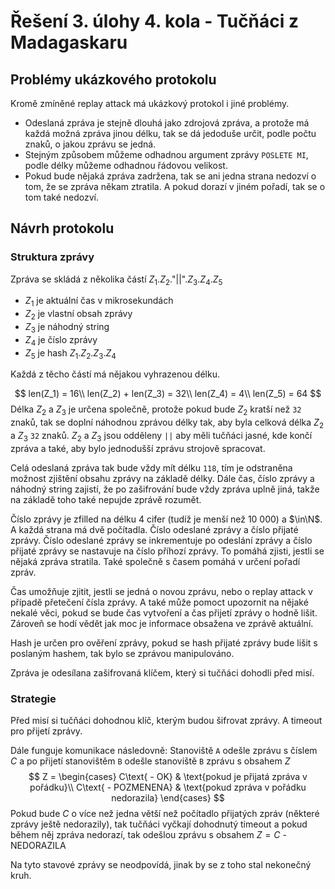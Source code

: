 # Řešení 3. úlohy 4. kola - Tučňáci z Madagaskaru

## Problémy ukázkového protokolu
Kromě zmíněné replay attack má ukázkový protokol i jiné problémy.
* Odeslaná zpráva je stejně dlouhá jako zdrojová zpráva, a protože má každá možná zpráva jinou délku, tak se dá jedoduše určit, podle počtu znaků, o jakou zprávu se jedná.
* Stejným způsobem můžeme odhadnou argument zprávy `POSLETE MI`, podle délky můžeme odhadnou řádovou velikost.
* Pokud bude nějaká zpráva zadržena, tak se ani jedna strana nedozví o tom, že se zpráva někam ztratila. A pokud dorazí v jiném pořadí, tak se o tom také nedozví.

## Návrh protokolu
### Struktura zprávy
Zpráva se skládá z několika částí $Z_1.Z_2.$"||"$.Z_3.Z_4.Z_5$

* $Z_1$ je aktuální čas v mikrosekundách
* $Z_2$ je vlastní obsah zprávy
* $Z_3$ je náhodný string
* $Z_4$ je číslo zprávy
* $Z_5$ je hash $Z_1.Z_2.Z_3.Z_4$

Každá z těcho částí má nějakou vyhrazenou délku.

$$
len(Z_1) = 16\\
len(Z_2) + len(Z_3) = 32\\
len(Z_4) = 4\\
len(Z_5) = 64
$$
Délka $Z_2$ a $Z_3$ je určena společně, protože pokud bude $Z_2$ kratší než `32` znaků, tak se doplní náhodnou zprávou délky tak, aby byla celková délka $Z_2$ a $Z_3$ `32` znaků. $Z_2$ a $Z_3$ jsou odděleny `||` aby měli tučňáci jasné, kde končí zpráva a také, aby bylo jednodušší zprávu strojově spracovat.

Celá odeslaná zpráva tak bude vždy mít délku `118`, tím je odstraněna možnost zjištění obsahu zprávy na základě délky.
Dále čas, číslo zprávy a náhodný string zajistí, že po zašifrování bude vždy zpráva uplně jiná, takže na základě toho také nepujde zprávě rozumět.

Číslo zprávy je zfilled na délku 4 cifer (tudíž je menší než 10 000) a $\in\N$. A každá strana má dvě počítadla.
Číslo odeslané zprávy a číslo přijaté zprávy. Číslo odeslané zprávy se inkrementuje po odeslání zprávy a číslo přijaté zprávy se nastavuje na číslo příhozí zprávy. To pomáhá zjisti, jestli se nějaká zpráva stratila. Také společně s časem pomáhá v určení pořadí zpráv.

Čas umožňuje zjitit, jestli se jedná o novou zprávu, nebo o replay attack v případě přetečení čísla zprávy. A také může pomoct upozornit na nějaké nekalé věci, pokud se bude čas vytvoření a čas přijetí zprávy o hodně lišit. Zároveň se hodí vědět jak moc je informace obsažena ve zprávě aktuální.

Hash je určen pro ověření zprávy, pokud se hash přijaté zprávy bude lišit s poslaným hashem, tak bylo se zprávou manipulováno.

Zpráva je odesílana zašifrovaná klíčem, který si tučňáci dohodli před misí.

### Strategie
Před misí si tučňáci dohodnou klíč, kterým budou šifrovat zprávy. A timeout pro přijetí zprávy.

Dále funguje komunikace následovně:
Stanoviště `A` odešle zprávu s číslem $C$ a po přijetí stanovištěm `B` odešle stanoviště `B` zprávu s obsahem $Z$
$$
Z = \begin{cases}
    C\text{ - OK} & \text{pokud je přijatá zpráva v pořádku}\\
    C\text{ - POZMENENA} & \text{pokud zpráva v pořádku nedorazila}
\end{cases}
$$
Pokud bude $C$ o více než jedna větší než počítadlo přijatých zpráv (některé zprávy ještě nedorazily), tak tučňáci vyčkají dohodnutý timeout a pokud během něj zpráva nedorazí, tak odešlou zprávu s obsahem $Z = C\text{ - NEDORAZILA}$

Na tyto stavové zprávy se neodpovídá, jinak by se z toho stal nekonečný kruh.
